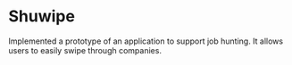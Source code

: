 # Shuwipe

Implemented a prototype of an application to support job hunting. It allows users to easily swipe through companies.


